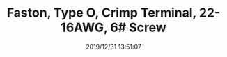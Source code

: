 ﻿---
layout: post 
title: Faston, Type O, Crimp Terminal, 22-16AWG, 6# Screw
tags: lug
categories: housing-terminal
overview: Faston, Type O, Crimp Terminal, 22-16AWG, 6# Screw
series: Faston
part_number: AJ2224
thumb_img: static/202006/212-thumb-20200627185655.jpg
small_img: static/202006/212-20200627185655.jpg
date: 2019/12/31 13:51:07
---



